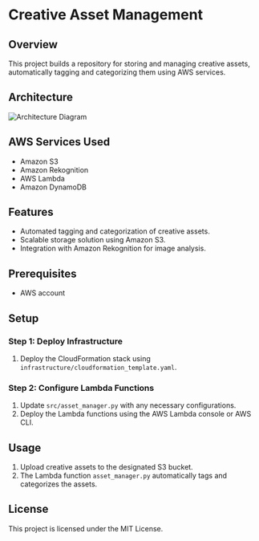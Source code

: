 # Creative Asset Management

## Overview
This project builds a repository for storing and managing creative assets, automatically tagging and categorizing them using AWS services.

## Architecture
![Architecture Diagram](diagrams/architecture_diagram.png)

## AWS Services Used
- Amazon S3
- Amazon Rekognition
- AWS Lambda
- Amazon DynamoDB

## Features
- Automated tagging and categorization of creative assets.
- Scalable storage solution using Amazon S3.
- Integration with Amazon Rekognition for image analysis.

## Prerequisites
- AWS account

## Setup

### Step 1: Deploy Infrastructure
1. Deploy the CloudFormation stack using `infrastructure/cloudformation_template.yaml`.

### Step 2: Configure Lambda Functions
1. Update `src/asset_manager.py` with any necessary configurations.
2. Deploy the Lambda functions using the AWS Lambda console or AWS CLI.

## Usage
1. Upload creative assets to the designated S3 bucket.
2. The Lambda function `asset_manager.py` automatically tags and categorizes the assets.

## License
This project is licensed under the MIT License.
